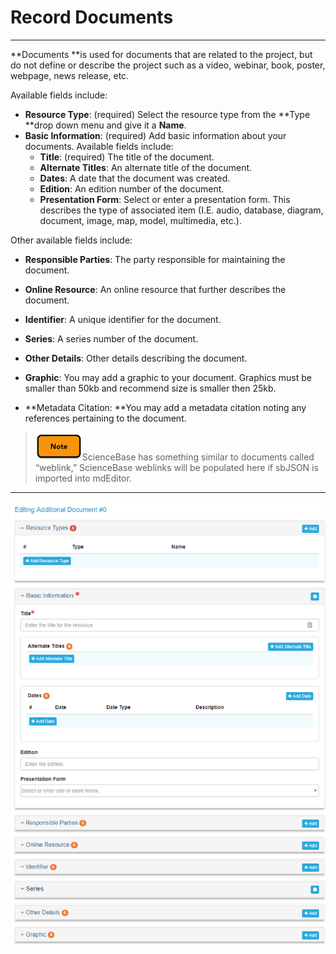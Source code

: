 # Record Documents

---

**Documents **is used for documents that are related to the project, but do not define or describe the project such as a video, webinar, book, poster, webpage, news release, etc.

Available fields include:

* **Resource Type**: \(required\) Select the resource type from the **Type **drop down menu and give it a **Name**.
* **Basic Information**: \(required\) Add basic information about your documents. Available fields include:
  * **Title**: \(required\) The title of the document.  
  * **Alternate Titles**: An alternate title of the document.  
  * **Dates**: A date that the document was created.  
  * **Edition**: An edition number of the document.  
  * **Presentation Form**: Select or enter a presentation form. This describes the type of associated item \(I.E. audio, database, diagram, document, image, map, model, multimedia, etc.\).

Other available fields include:

* **Responsible Parties**: The party responsible for maintaining the document.

* **Online Resource**: An online resource that further describes the document.

* **Identifier**: A unique identifier for the document.

* **Series**: A series number of the document.

* **Other Details**: Other details describing the document.

* **Graphic**: You may add a graphic to your document. Graphics must be smaller than 50kb  and recommend size is smaller then 25kb.

* **Metadata Citation: **You may add a metadata citation noting any references pertaining to the document.

> ![](/assets/note_small.png)ScienceBase has something similar to documents called “weblink,” ScienceBase weblinks will be populated here if sbJSON is imported into mdEditor.

---

![](/assets/documents_window.png)

